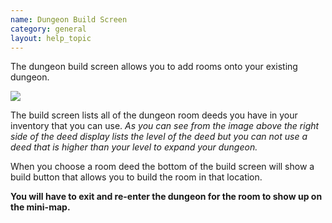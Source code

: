 ```yaml
---
name: Dungeon Build Screen
category: general
layout: help_topic
---
```

The dungeon build screen allows you to add rooms onto your existing dungeon.

![](https://lohcdn.com/images/dungeonbuild.jpg)

The build screen lists all of the dungeon room deeds you have in your inventory that you can use. _As you can see from the image above the right side of the deed display lists the level of the deed but you can not use a deed that is higher than your level to expand your dungeon._

When you choose a room deed the bottom of the build screen will show a build button that allows you to build the room in that location.

**You will have to exit and re-enter the dungeon for the room to show up on the mini-map.**